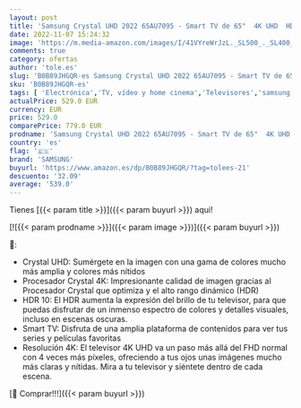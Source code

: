 ```yaml
---
layout: post
title: 'Samsung Crystal UHD 2022 65AU7095 - Smart TV de 65"  4K UHD  HDR 10  Procesador Crystal 4K  Q-Symphony  Sonido Inteligente y Compatible con Alexa'
date: 2022-11-07 15:24:32
image: 'https://m.media-amazon.com/images/I/41VYreWrJzL._SL500_._SL400_.jpg'
comments: true
category: ofertas
author: 'tole.es'
slug: 'B0B89JHGQR-es Samsung Crystal UHD 2022 65AU7095 - Smart TV de 65" 4K UHD...'
sku: 'B0B89JHGQR-es'
tags: [ 'Electrónica','TV, vídeo y home cinema','Televisores','samsung','smart','tv','🇪🇸', ]
actualPrice: 529.0 EUR
currency: EUR
price: 529.0
comparePrice: 779.0 EUR
prodname: 'Samsung Crystal UHD 2022 65AU7095 - Smart TV de 65"  4K UHD  HDR 10  Procesador Crystal 4K  Q-Symphony  Sonido Inteligente y Compatible con Alexa'
country: 'es'
flag: '🇪🇸'
brand: 'SAMSUNG'
buyurl: 'https://www.amazon.es/dp/B0B89JHGQR/?tag=tolees-21'
descuento: '32.09'
average: '539.0'
---
```


Tienes [{{< param title >}}]({{< param buyurl >}}) aqui!

[![{{< param prodname >}}]({{< param image >}})]({{< param buyurl >}})

🔎:

- Crystal UHD: Sumérgete en la imagen con una gama de colores mucho más amplia y colores más nítidos
- Procesador Crystal 4K: Impresionante calidad de imagen gracias al Procesador Crystal que optimiza y el alto rango dinámico (HDR)
- HDR 10: El HDR aumenta la expresión del brillo de tu televisor, para que puedas disfrutar de un inmenso espectro de colores y detalles visuales, incluso en escenas oscuras.
- Smart TV: Disfruta de una amplia plataforma de contenidos para ver tus series y películas favoritas
- Resolución 4K: El televisor 4K UHD va un paso más allá del FHD normal con 4 veces más píxeles, ofreciendo a tus ojos unas imágenes mucho más claras y nítidas. Mira a tu televisor y siéntete dentro de cada escena.

[🛒 Comprar!!!]({{< param buyurl >}})
